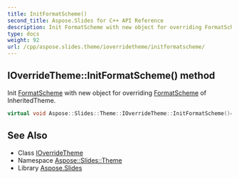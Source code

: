 ```yaml
---
title: InitFormatScheme()
second_title: Aspose.Slides for C++ API Reference
description: Init FormatScheme with new object for overriding FormatScheme of InheritedTheme.
type: docs
weight: 92
url: /cpp/aspose.slides.theme/ioverridetheme/initformatscheme/
---
```

## IOverrideTheme::InitFormatScheme() method


Init [FormatScheme](../../formatscheme/) with new object for overriding [FormatScheme](../../formatscheme/) of InheritedTheme.

```cpp
virtual void Aspose::Slides::Theme::IOverrideTheme::InitFormatScheme()=0
```


## See Also

* Class [IOverrideTheme](./)
* Namespace [Aspose::Slides::Theme](../)
* Library [Aspose.Slides](../../)
